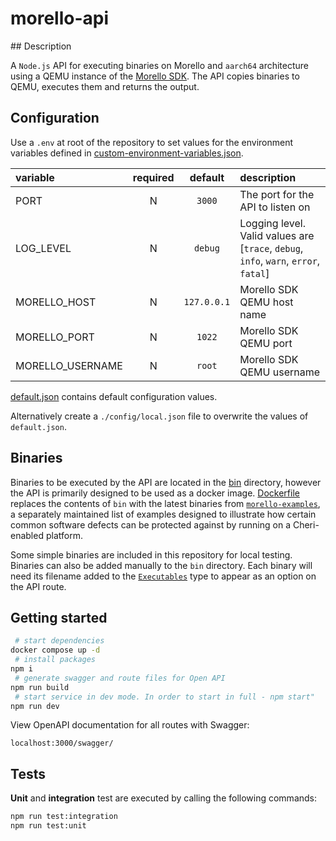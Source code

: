 # morello-api

## Description

A `Node.js` API for executing binaries on Morello and `aarch64` architecture using a QEMU instance of the [Morello SDK](https://github.com/CTSRD-CHERI/cheribuild). The API copies binaries to QEMU, executes them and returns the output.

## Configuration

Use a `.env` at root of the repository to set values for the environment variables defined in [custom-environment-variables.json](./config/custom-environment-variables.json).

| variable         | required |   default   | description                                                                          |
| :--------------- | :------: | :---------: | :----------------------------------------------------------------------------------- |
| PORT             |    N     |   `3000`    | The port for the API to listen on                                                    |
| LOG_LEVEL        |    N     |   `debug`   | Logging level. Valid values are [`trace`, `debug`, `info`, `warn`, `error`, `fatal`] |
| MORELLO_HOST     |    N     | `127.0.0.1` | Morello SDK QEMU host name                                                           |
| MORELLO_PORT     |    N     |   `1022`    | Morello SDK QEMU port                                                                |
| MORELLO_USERNAME |    N     |   `root`    | Morello SDK QEMU username                                                            |

[default.json](./config/default.json) contains default configuration values.

Alternatively create a `./config/local.json` file to overwrite the values of `default.json`.

## Binaries

Binaries to be executed by the API are located in the [bin](./bin/) directory, however the API is primarily designed to be used as a docker image. [Dockerfile](./Dockerfile) replaces the contents of `bin` with the latest binaries from [`morello-examples`](https://github.com/digicatapult/morello-examples), a separately maintained list of examples designed to illustrate how certain common software defects can be protected against by running on a Cheri-enabled platform.

Some simple binaries are included in this repository for local testing. Binaries can also be added manually to the `bin` directory. Each binary will need its filename added to the [`Executables`](./types/models/scenario.ts) type to appear as an option on the API route.

## Getting started

```sh
 # start dependencies
docker compose up -d
 # install packages
npm i
 # generate swagger and route files for Open API
npm run build
 # start service in dev mode. In order to start in full - npm start"
npm run dev
```

View OpenAPI documentation for all routes with Swagger:

```
localhost:3000/swagger/
```

## Tests

**Unit** and **integration** test are executed by calling the following commands:

```sh
npm run test:integration
npm run test:unit
```
